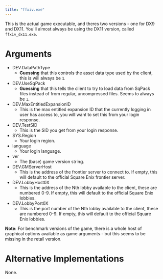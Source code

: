 ```yaml
---
title: "ffxiv.exe"
---
```


This is the actual game executable, and theres two versions - one for DX9 and DX11. You'll almost always be using the DX11 version, called `ffxiv_dx11.exe`.

# Arguments

* DEV.DataPathType
    * **Guessing** that this controls the asset data type used by the client, this is will always be `1`.
* DEV.UseSqPack
    * **Guessing** that this tells the client to try to load data from SqPack files instead of from regular, uncompressed files. Seems to always be `1`.
* DEV.MaxEntitledExpansionID
    * This is the max entitled expansion ID that the currently logging in user has access to, you will want to set this from your login response.
* DEV.TestSID
    * This is the SID you get from your login response.
* SYS.Region
    * Your login region.
* language
    * Your login language.
* ver
    * The (base) game version string.
* DEV.GMServerHost
    * This is the address of the frontier server to connect to. If empty, this will default to the official Square Enix frontier server.
* DEV.LobbyHost0X
    * This is the address of the Nth lobby available to the client, these are numbered 0-9. If empty, this will default to the official Square Enix lobbies.
* DEV.LobbyPort0X
    * This is the port number of the Nth lobby available to the client, these are numbered 0-9. If empty, this will default to the official Square Enix lobbies.

**Note:** For benchmark versions of the game, there is a whole host of graphical options available as game arguments - but this seems to be missing in the retail version.

# Alternative Implementations

None.
